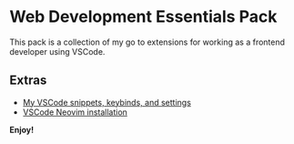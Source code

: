 # Web Development Essentials Pack

This pack is a collection of my go to extensions for working as a frontend developer using VSCode.

## Extras

- [My VSCode snippets, keybinds, and settings](https://github.com/ariqfraser/VS-Code-Config)
- [VSCode Neovim installation](https://github.com/vscode-neovim/vscode-neovim)

**Enjoy!**
